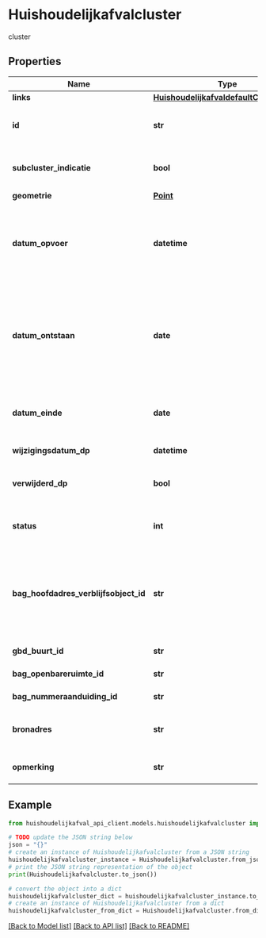 # Huishoudelijkafvalcluster

cluster

## Properties

Name | Type | Description | Notes
------------ | ------------- | ------------- | -------------
**links** | [**HuishoudelijkafvaldefaultClusterLinks**](HuishoudelijkafvaldefaultClusterLinks.md) |  | 
**id** | **str** | Uniek identificerend kenmerk van cluster | 
**subcluster_indicatie** | **bool** | Indicatie of het een cluster betreft dat is gesplitst door een weg | [optional] 
**geometrie** | [**Point**](Point.md) |  | [optional] 
**datum_opvoer** | **datetime** | Datum opvoer van het cluster. Dit is afgeleid van wanneer het gegeven bij het systeem bekend is of peildatum 01-01-2016 | [optional] 
**datum_ontstaan** | **date** | Datum ontstaan van het cluster. Dit is afgeleid van de plaatsingsdatum van de oudste container ,wanneer het gegeven bij het systeem bekend is of peildatum 01-01-2016 | [optional] 
**datum_einde** | **date** | Datum wanneer het cluster geen relaties meer heeft met containers met status&#x3D;1. | [optional] 
**wijzigingsdatum_dp** | **datetime** | Datum waarop het object is gewijzigd | [optional] 
**verwijderd_dp** | **bool** | Indicatie of het object verwijderd is bij de bronhouder | [optional] 
**status** | **int** | Status van het cluster (0 - inactief , 1 - actief) | [optional] 
**bag_hoofdadres_verblijfsobject_id** | **str** | Een identificatiecode van een verblijfsobject is een authentiek gegeven en een unieke aanduiding van het verblijfsobject. | [readonly] 
**gbd_buurt_id** | **str** | Unieke identificatie van het object | [readonly] 
**bag_openbareruimte_id** | **str** | Openbare ruimte identificatie | [readonly] 
**bag_nummeraanduiding_id** | **str** | Identificatie nummeraanduiding | [readonly] 
**bronadres** | **str** | Adres van het cluster zoals die in bron geregistreerd is. | [optional] 
**opmerking** | **str** | Extra aanwijzing van de locatie voor de bestuurder. | [optional] 

## Example

```python
from huishoudelijkafval_api_client.models.huishoudelijkafvalcluster import Huishoudelijkafvalcluster

# TODO update the JSON string below
json = "{}"
# create an instance of Huishoudelijkafvalcluster from a JSON string
huishoudelijkafvalcluster_instance = Huishoudelijkafvalcluster.from_json(json)
# print the JSON string representation of the object
print(Huishoudelijkafvalcluster.to_json())

# convert the object into a dict
huishoudelijkafvalcluster_dict = huishoudelijkafvalcluster_instance.to_dict()
# create an instance of Huishoudelijkafvalcluster from a dict
huishoudelijkafvalcluster_from_dict = Huishoudelijkafvalcluster.from_dict(huishoudelijkafvalcluster_dict)
```
[[Back to Model list]](../README.md#documentation-for-models) [[Back to API list]](../README.md#documentation-for-api-endpoints) [[Back to README]](../README.md)


